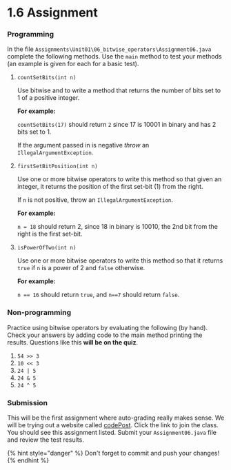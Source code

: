 # 1.6 Assignment

### Programming

In the file `Assignments\Unit01\06_bitwise_operators\Assignment06.java` complete the following methods. Use the `main` method to test your methods (an example is given for each for a basic test).

1.  `countSetBits(int n)`

    Use bitwise and to write a method that returns the number of bits set to 1 of a positive integer.

    **For example:**

    `countSetBits(17)` should return `2` since 17 is 10001 in binary and has 2 bits set to 1.

    If the argument passed in is negative _throw_ an `IllegalArgumentException`.
2.  `firstSetBitPosition(int n)`

    Use one or more bitwise operators to write this method so that given an integer, it returns the position of the first set-bit (1) from the right. &#x20;

    If `n` is not positive, throw an `IllegalArgumentException`.

    **For example:**

    `n = 18` should return 2, since 18 in binary is 10010, the 2nd bit from the right is the first set-bit.
3.  `isPowerOfTwo(int n)`

    Use one or more bitwise operators to write this method so that it returns `true` if `n` is a power of 2 and `false` otherwise.

    **For example:**

    `n == 16` should return `true`, and `n==7` should return `false`.

### Non-programming

Practice using bitwise operators by evaluating the following (by hand). Check your answers by adding code to the main method printing the results.  Questions like this **will be on the quiz**.

1. `54 >> 3`
2. `10 << 3`
3. `24 | 5`
4. `24 & 5`
5. `24 ^ 5`

### Submission

This will be the first assignment where auto-grading really makes sense.  We will be trying out a website called [codePost](https://codepost.io/signup/join?code=YEAKS25N6Q).  Click the link to join the class.  You should see this assignment listed.  Submit your `Assignment06.java` file and review the test results. &#x20;

{% hint style="danger" %}
Don't forget to commit and push your changes!
{% endhint %}
